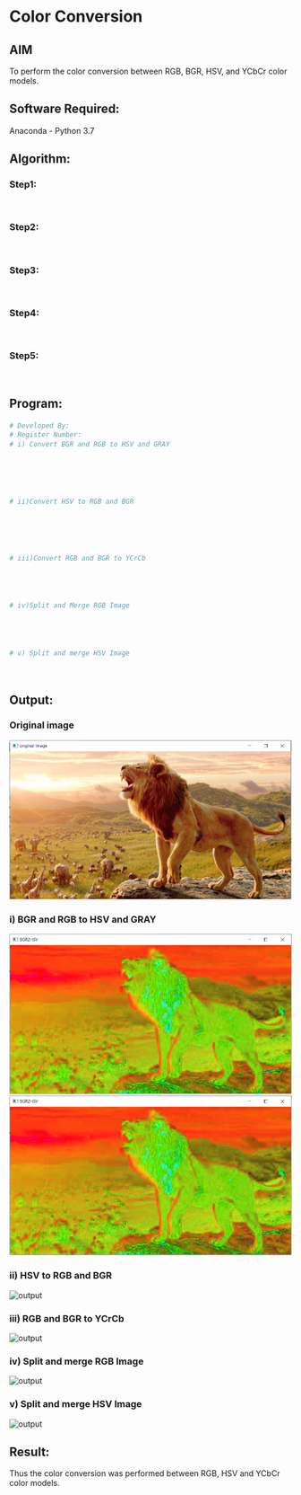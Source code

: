 # Color Conversion
## AIM
To perform the color conversion between RGB, BGR, HSV, and YCbCr color models.

## Software Required:
Anaconda - Python 3.7
## Algorithm:
### Step1:
<br>

### Step2:
<br>

### Step3:
<br>

### Step4:
<br>

### Step5:
<br>

## Program:
```python
# Developed By:
# Register Number:
# i) Convert BGR and RGB to HSV and GRAY





# ii)Convert HSV to RGB and BGR





# iii)Convert RGB and BGR to YCrCb




# iv)Split and Merge RGB Image




# v) Split and merge HSV Image




```
## Output:
### Original image
![output](https://github.com/RuchithaReddy28/Color-Conversion/blob/main/k1.PNG?raw=true)
### i) BGR and RGB to HSV and GRAY
![output](https://github.com/RuchithaReddy28/Color-Conversion/blob/main/k2.PNG?raw=true)
![output](https://github.com/RuchithaReddy28/Color-Conversion/blob/main/k2.PNG?raw=true)

### ii) HSV to RGB and BGR
![output](?raw=true)


### iii) RGB and BGR to YCrCb
![output](?raw=true)


### iv) Split and merge RGB Image
![output](?raw=true)


### v) Split and merge HSV Image
![output](?raw=true)

## Result:
Thus the color conversion was performed between RGB, HSV and YCbCr color models.
